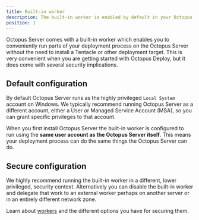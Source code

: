 ```yaml
---
title: Built-in worker
description: The built-in worker is enabled by default in your Octopus Server. This is very convenient when getting started with Octopus, but comes with several security implications.
position: 1
---
```


Octopus Server comes with a built-in worker which enables you to conveniently run parts of your deployment process on the Octopus Server without the need to install a Tentacle or other deployment target. This is very convenient when you are getting started with Octopus Deploy, but it does come with several security implications.

## Default configuration

By default Octopus Server runs as the highly privileged `Local System` account on Windows. We typically recommend running Octopus Server as a different account, either a User or Managed Service Account (MSA), so you can grant specific privileges to that account.

When you first install Octopus Server the built-in worker is configured to run using the **same user account as the Octopus Server itself**. This means your deployment process can do the same things the Octopus Server can do.

## Secure configuration

We highly recommend running the built-in worker in a different, lower privileged, security context. Alternatively you can disable the built-in worker and delegate that work to an external worker perhaps on another server or in an entirely different network zone.

Learn about [workers](/docs/administration/workers/index.md) and the different options you have for securing them.